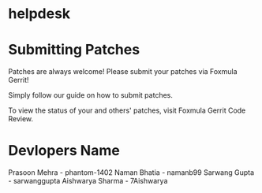 # helpdesk

# Submitting Patches
Patches are always welcome! Please submit your patches via Foxmula Gerrit!

Simply follow our guide on how to submit patches.

To view the status of your and others' patches, visit Foxmula Gerrit Code Review.

# Devlopers Name

Prasoon Mehra - phantom-1402
Naman Bhatia - namanb99
Sarwang Gupta - sarwanggupta
Aishwarya Sharma - 7Aishwarya
